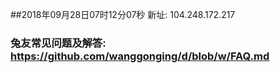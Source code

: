 ##2018年09月28日07时12分07秒 新址: 104.248.172.217
### 兔友常见问题及解答: https://github.com/wanggonging/d/blob/w/FAQ.md
